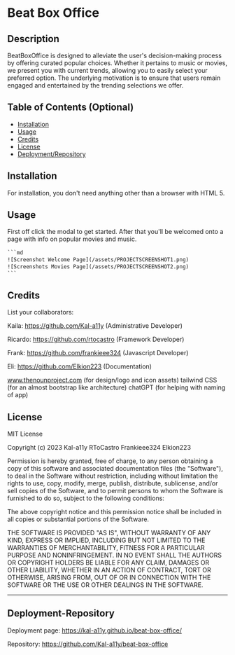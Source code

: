 # Beat Box Office

## Description

BeatBoxOffice is designed to alleviate the user's decision-making process by offering curated popular choices. Whether it pertains to music or movies, we present you with current trends, allowing you to easily select your preferred option. The underlying motivation is to ensure that users remain engaged and entertained by the trending selections we offer.

## Table of Contents (Optional)

- [Installation](#installation)
- [Usage](#usage)
- [Credits](#credits)
- [License](#license)
- [Deployment/Repository](#Deployment-Repository)

## Installation

For installation, you don't need anything other than a browser with HTML 5. 

## Usage

First off click the modal to get started. After that you'll be welcomed onto a page with info on popular movies and music. 

    ```md
    ![Screenshot Welcome Page](/assets/PROJECTSCREENSHOT1.png)
    ![Screenshots Movies Page](/assets/PROJECTSCREENSHOT2.png)
    ```

## Credits

List your collaborators:

Kaila: https://github.com/Kal-a11y (Administrative Developer)

Ricardo: https://github.com/rtocastro (Framework Developer)

Frank: https://github.com/frankieee324 (Javascript Developer)

Eli: https://github.com/Elkion223 (Documentation)


www.thenounproject.com  (for design/logo and icon assets)
tailwind CSS (for an almost bootstrap like architecture)
chatGPT (for helping with naming of app)

## License

MIT License

Copyright (c) 2023 Kal-a11y RToCastro Frankieee324 Elkion223

Permission is hereby granted, free of charge, to any person obtaining a copy
of this software and associated documentation files (the "Software"), to deal
in the Software without restriction, including without limitation the rights
to use, copy, modify, merge, publish, distribute, sublicense, and/or sell
copies of the Software, and to permit persons to whom the Software is
furnished to do so, subject to the following conditions:

The above copyright notice and this permission notice shall be included in all
copies or substantial portions of the Software.

THE SOFTWARE IS PROVIDED "AS IS", WITHOUT WARRANTY OF ANY KIND, EXPRESS OR
IMPLIED, INCLUDING BUT NOT LIMITED TO THE WARRANTIES OF MERCHANTABILITY,
FITNESS FOR A PARTICULAR PURPOSE AND NONINFRINGEMENT. IN NO EVENT SHALL THE
AUTHORS OR COPYRIGHT HOLDERS BE LIABLE FOR ANY CLAIM, DAMAGES OR OTHER
LIABILITY, WHETHER IN AN ACTION OF CONTRACT, TORT OR OTHERWISE, ARISING FROM,
OUT OF OR IN CONNECTION WITH THE SOFTWARE OR THE USE OR OTHER DEALINGS IN THE
SOFTWARE.

---

## Deployment-Repository

Deployment page: https://kal-a11y.github.io/beat-box-office/

Repository: https://github.com/Kal-a11y/beat-box-office